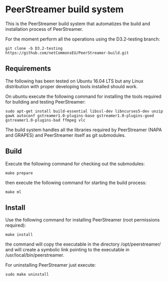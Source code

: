 PeerStreamer build system
===========================

This is the PeerStreamer build system that automatizes the build and installation
process of PeerStreamer.

For the moment perform all the operations using the D3.2-testing branch:

`git clone -b D3.2-testing
https://github.com/netCommonsEU/PeerStreamer-build.git`

## Requirements

The following has been tested on Ubuntu 16.04 LTS but any Linux distribution with
proper developing tools installed should work.

On ubuntu execute the following command for installing the tools required for
building and testing PeerStreamer:

`sudo apt-get install build-essential libssl-dev libncurses5-dev unzip gawk
autoconf gstreamer1.0-plugins-base gstreamer1.0-plugins-good
gstreamer1.0-plugins-bad ffmpeg vlc`

The build system handles all the libraries required by PeerStreamer (NAPA and
GRAPES) and PeerStreamer itself as git submodules.

## Build

Execute the following command for checking out the submodules:

`make prepare`

then execute the following command for starting the build process:

`make ml`

## Install

Use the following command for installing PeerStreamer (root permissions
required):

`make install`

the command will copy the executable in the directory /opt/peerstreamer/ and
will create a symbolic link pointing to the executable in
/usr/local/bin/peerstreamer.

For uninstalling PeerStreamer just execute:

`sudo make uninstall`

